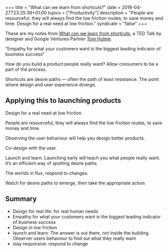+++
title = "What can we learn from shortcuts?"
date = 2018-04-27T23:25:36+01:00
topics = ["Productivity"]
description = "People are resourceful, they will always find the low friction routes, to save money and time. Design for a real need at low friction."
syndicate = "false"
+++

These are my notes from [What can we learn from shortcuts](https://www.ted.com/talks/tom_hulme_what_can_we_learn_from_shortcuts), a TED Talk by designer and Google Ventures Partner [Tom Hulme](https://twitter.com/thulme).

“Empathy for what your customers want is the biggest leading indicator of business success“

How do you build a product people really want? Allow consumers to be a part of the process.

Shortcuts are desire paths — often the path of least resistance.
The point where design and user experience diverge.

## Applying this to launching products

Design for a real need at low friction.

People are resourceful, they will always find the low friction routes, to save money and time.

Observing the user behaviour will help you design better products.

Co-design with the user.

Launch and learn. Launching early will teach you what people really want. It’s an efficient way of spotting desire paths.

The worlds in flux, respond to changes.

Watch for desire paths to emerge, then take the appropriate action.

## Summary

- Design for real life: for real human needs
- Empathy for what your customers want is the biggest leading indicator of business success
- Design in low friction
- launch and learn: The answer is out there, not inside the building. Observer users behaviour to find out what they really want
- stay responsive: respond to change

